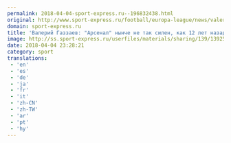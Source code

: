 ```yaml
---
permalink: 2018-04-04-sport-express.ru--196832438.html
original: http://www.sport-express.ru/football/europa-league/news/valeriy-gazzaev-arsenal-nynche-ne-tak-silen-kak-12-let-nazad-1392501/
domain: sport-express.ru
title: 'Валерий Газзаев: "Арсенал" нынче не так силен, как 12 лет назад"'
image: http://ss.sport-express.ru/userfiles/materials/sharing/139/1392501.jpg
date: 2018-04-04 23:28:21
category: sport
translations: 
 - 'en'
 - 'es'
 - 'de'
 - 'ja'
 - 'fr'
 - 'it'
 - 'zh-CN'
 - 'zh-TW'
 - 'ar'
 - 'pt'
 - 'hy'
---
```


